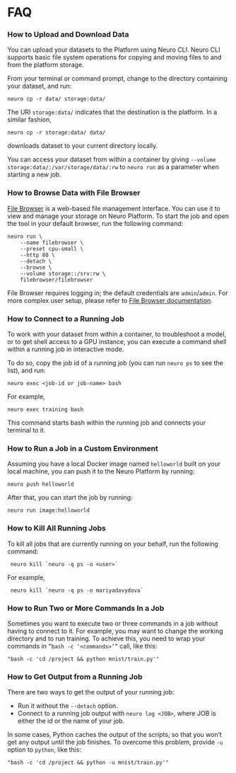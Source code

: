 # FAQ

### How to Upload and Download Data

You can upload your datasets to the Platform using Neuro CLI. Neuro CLI supports basic file system operations for copying and moving files to and from the platform storage.

From your terminal or command prompt, change to the directory containing your dataset, and run:

```text
neuro cp -r data/ storage:data/
```

The URI `storage:data/` indicates that the destination is the platform. In a similar fashion,

```text
neuro cp -r storage:data/ data/
```

downloads dataset to your current directory locally.

You can access your dataset from within a container by giving `--volume storage:data/:/var/storage/data/:rw` to `neuro run` as a parameter when starting a new job.

### How to Browse Data with File Browser

[File Browser](https://github.com/filebrowser/filebrowser) is a web-based file management interface. You can use it to view and manage your storage on Neuro Platform. To start the job and open the tool in your default browser, run the following command:

```text
neuro run \
    --name filebrowser \
    --preset cpu-small \
    --http 80 \
    --detach \
    --browse \
    --volume storage::/srv:rw \
    filebrowser/filebrowser
```

File Browser requires logging in; the default credentials are `admin`/`admin`. For more complex user setup, please refer to [File Browser documentation](https://filebrowser.xyz).

### How to Connect to a Running Job

To work with your dataset from within a container, to troubleshoot a model, or to get shell access to a GPU instance, you can execute a command shell within a running job in interactive mode.

To do so, copy the job id of a running job \(you can run `neuro ps` to see the list\), and run:

```text
neuro exec <job-id or job-name> bash
```

For example,

```text
neuro exec training bash
```

This command starts bash within the running job and connects your terminal to it.

### How to Run a Job in a Custom Environment

Assuming you have a local Docker image named `helloworld` built on your local machine, you can push it to the Neuro Platform by running:

```text
neuro push helloworld
```

After that, you can start the job by running:

```text
neuro run image:helloworld
```

### How to Kill All Running Jobs

To kill all jobs that are currently running on your behalf, run the following command:

```text
 neuro kill `neuro -q ps -o <user>`
```

For example,

```text
 neuro kill `neuro -q ps -o mariyadavydova`
```

### How to Run Two or More Commands In a Job

Sometimes you want to execute two or three commands in a job without having to connect to it. For example, you may want to change the working directory and to run training. To achieve this, you need to wrap your commands in `”bash -c ‘<commands>’”` call, like this:

```text
"bash -c 'cd /project && python mnist/train.py'"
```

### How to Get Output from a Running Job

There are two ways to get the output of your running job:

* Run it without the `--detach` option.
* Connect to a running job output with `neuro log <JOB>`, where JOB is either the id or the name of your job.

In some cases, Python caches the output of the scripts, so that you won’t get any output until the job finishes. To overcome this problem, provide `-u` option to `python`, like this:

```text
"bash -c 'cd /project && python -u mnist/train.py'"
```

